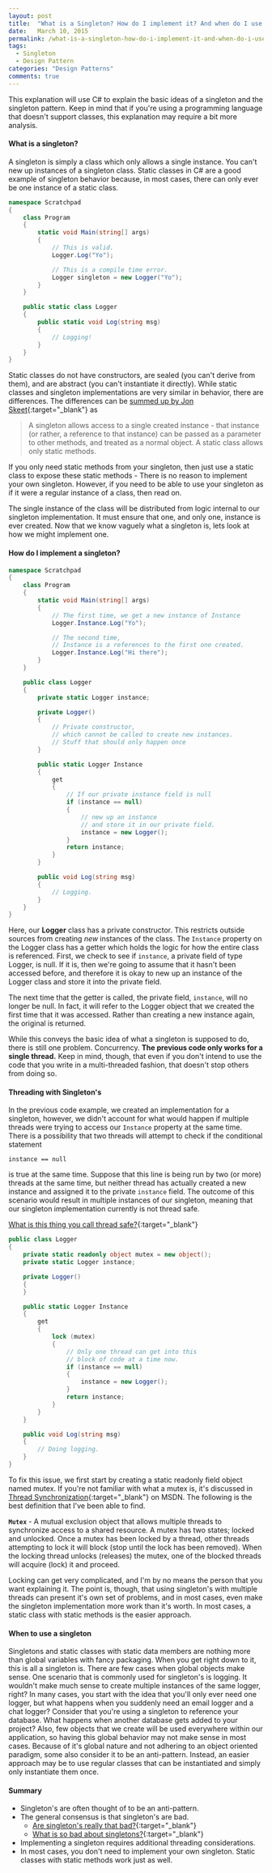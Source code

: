 ```yaml
---
layout: post
title:  "What is a Singleton? How do I implement it? And when do I use it?"
date:   March 10, 2015
permalink: /what-is-a-singleton-how-do-i-implement-it-and-when-do-i-use-it/
tags:
  - Singleton
  - Design Pattern
categories: "Design Patterns"
comments: true
---
```


This explanation will use C# to explain the basic ideas of a singleton and the singleton pattern. Keep in mind that if you're using a programming language that doesn't support classes, this explanation may require a bit more analysis.

#### What is a singleton?

A singleton is simply a class which only allows a single instance. You can't new up instances of a singleton class. Static classes in C# are a good example of singleton behavior because, in most cases, there can only ever be one instance of a static class.

```csharp
namespace Scratchpad
{
    class Program
    {
        static void Main(string[] args)
        {
            // This is valid.
            Logger.Log("Yo");

            // This is a compile time error.
            Logger singleton = new Logger("Yo");
        }
    }

    public static class Logger
    {
        public static void Log(string msg)
        {
            // Logging!
        }
    }
}
```

Static classes do not have constructors, are sealed (you can't derive from them), and are abstract (you can't instantiate it directly). While static classes and singleton implementations are very similar in behavior, there are differences. The differences can be [summed up by Jon Skeet](http://stackoverflow.com/a/519536/1730061){:target="_blank"} as


> A singleton allows access to a single created instance - that instance
(or rather, a reference to that instance) can be passed as a parameter
to other methods, and treated as a normal object.
A static class allows only static methods.


If you only need static methods from your singleton, then just use a static class to expose these static methods - There is no reason to implement your own singleton. However, if you need to be able to use your singleton as if it were a regular instance of a class, then read on.

The single instance of the class will be distributed from logic internal to our singleton implementation. It must ensure that one, and only one, instance is ever created. Now that we know vaguely what a singleton is, lets look at how we might implement one.

<h4>How do I implement a singleton?</h4>

```csharp
namespace Scratchpad
{
    class Program
    {
        static void Main(string[] args)
        {
            // The first time, we get a new instance of Instance
            Logger.Instance.Log("Yo");

            // The second time,
            // Instance is a references to the first one created.
            Logger.Instance.Log("Hi there");
        }
    }

    public class Logger
    {
        private static Logger instance;

        private Logger()
        {
            // Private constructor,
            // which cannot be called to create new instances.
            // Stuff that should only happen once
        }

        public static Logger Instance
        {
            get
            {
                // If our private instance field is null
                if (instance == null)
                {
                    // new up an instance
                    // and store it in our private field.
                    instance = new Logger();
                }
                return instance;
            }
        }

        public void Log(string msg)
        {
            // Logging.
        }
    }
}
```

Here, our **Logger** class has a private constructor. This restricts outside sources from creating *new* instances of the class. The `Instance` property on the Logger class has a getter which holds the logic for how the entire class is referenced. First, we check to see if `instance`, a private field of type Logger, is null. If it is, then we're going to assume that it hasn't been accessed before, and therefore it is okay to new up an instance of the Logger class and store it into the private field.

The next time that the getter is called, the private field, `instance`, will no longer be null. In fact, it will refer to the Logger object that we created the first time that it was accessed. Rather than creating a new instance again, the original is returned.

While this conveys the basic idea of what a singleton is supposed to do, there is still one problem. Concurrency. **The previous code only works for a single thread.** Keep in mind, though, that even if you don't intend to use the code that you write in a multi-threaded fashion, that doesn't stop others from doing so.

#### Threading with Singleton's

In the previous code example, we created an implementation for a singleton, however, we didn't account for what would happen if multiple threads were trying to access our `Instance` property at the same time. There is a possibility that two threads will attempt to check if the conditional statement

```
instance == null
```

is true at the same time. Suppose that this line is being run by two (or more) threads at the same time, but neither thread has actually created a new instance and assigned it to the private `instance` field. The outcome of this scenario would result in multiple instances of our singleton, meaning that our singleton implementation currently is not thread safe.

[What is this thing you call thread safe?](http://blogs.msdn.com/b/ericlippert/archive/2009/10/19/what-is-this-thing-you-call-thread-safe.aspx){:target="_blank"}

```csharp
public class Logger
{
    private static readonly object mutex = new object();
    private static Logger instance;

    private Logger()
    {
    }

    public static Logger Instance
    {
        get
        {
            lock (mutex)
            {
                // Only one thread can get into this
                // block of code at a time now.
                if (instance == null)
                {
                    instance = new Logger();
                }
                return instance;
            }
        }
    }

    public void Log(string msg)
    {
        // Doing logging.
    }
}
```

To fix this issue, we first start by creating a static readonly field object named mutex. If you're not familiar with what a mutex is, it's discussed in [Thread Synchronization](https://msdn.microsoft.com/en-us/library/ms173179.aspx){:target="_blank"} on MSDN. The following is the best definition that I've been able to find.

**`Mutex`** - A mutual exclusion object that allows multiple threads to synchronize access to a shared resource. A mutex has two states; locked and unlocked. Once a mutex has been locked by a thread, other threads attempting to lock it will block (stop until the lock has been removed). When the locking thread unlocks (releases) the mutex, one of the blocked threads will acquire (lock) it and proceed.

Locking can get very complicated, and I'm by no means the person that you want explaining it. The point is, though, that using singleton's with multiple threads can present it's own set of problems, and in most cases, even make the singleton implementation more work than it's worth. In most cases, a static class with static methods is the easier approach.

#### When to use a singleton

Singletons and static classes with static data members are nothing more than global variables with fancy packaging. When you get right down to it, this is all a singleton is. There are few cases when global objects make sense. One scenario that is commonly used for singleton's is logging. It wouldn't make much sense to create multiple instances of the same logger, right? In many cases, you start with the idea that you'll only ever need one logger, but what happens when you suddenly need an email logger and a chat logger? Consider that you're using a singleton to reference your database. What happens when another database gets added to your project? Also, few objects that we create will be used everywhere within our application, so having this global behavior may not make sense in most cases. Because of it's global nature and not adhering to an object oriented paradigm, some also consider it to be an anti-pattern. Instead, an easier approach may be to use regular classes that can be instantiated and simply only instantiate them once.

#### Summary

- Singleton's are often thought of to be an anti-pattern.
- The general consensus is that singleton's are bad.
  - [Are singleton's really that bad?](http://stackoverflow.com/questions/1020312/are-singletons-really-that-bad){:target="_blank"}
  - [What is so bad about singletons?](http://stackoverflow.com/questions/137975/what-is-so-bad-about-singletons){:target="_blank"}
- Implementing a singleton requires additional threading considerations.
- In most cases, you don't need to implement your own singleton. Static classes with static methods work just as well.
